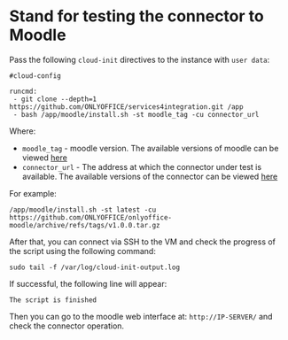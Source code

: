 # Stand for testing the connector to Moodle

Pass the following `cloud-init` directives to the instance with `user data`:
```
#cloud-config

runcmd:
 - git clone --depth=1 https://github.com/ONLYOFFICE/services4integration.git /app
 - bash /app/moodle/install.sh -st moodle_tag -cu connector_url
```

Where:
 - `moodle_tag` - moodle version. The available versions of moodle can be viewed [here](https://hub.docker.com/r/bitnami/moodle/tags)
 - `connector_url` - The address at which the connector under test is available. The available versions of the connector can be viewed [here](https://github.com/ONLYOFFICE/onlyoffice-moodle/releases)

For example:
```
/app/moodle/install.sh -st latest -cu https://github.com/ONLYOFFICE/onlyoffice-moodle/archive/refs/tags/v1.0.0.tar.gz
```

After that, you can connect via SSH to the VM and check the progress of the script using the following command:
```
sudo tail -f /var/log/cloud-init-output.log
```

If successful, the following line will appear:
``` 
The script is finished
```
Then you can go to the moodle web interface at: `http://IP-SERVER/` and check the connector operation.
